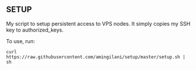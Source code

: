 SETUP
-----

My script to setup persistent access to VPS nodes. It simply copies my SSH key
to authorized_keys.

To use, run:

```
curl https://raw.githubusercontent.com/amingilani/setup/master/setup.sh | sh
```
